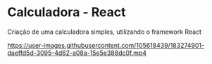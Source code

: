 # Calculadora - React

Criação de uma calculadora simples, utilizando o framework React

https://user-images.githubusercontent.com/105618439/183274901-daeffd5d-3095-4d62-a08a-15e5e388dc0f.mp4
